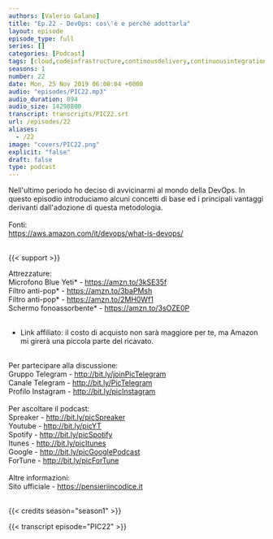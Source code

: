 ```yaml
---
authors: [Valerio Galano]
title: "Ep.22 - DevOps: cos\'è e perché adottarla"
layout: episode
episode_type: full
series: []
categories: [Podcast]
tags: [cloud,codeinfrastructure,continousdelivery,continuousintegration,devops,microservizi,software]
seasons: 1
number: 22
date: Mon, 25 Nov 2019 06:00:04 +0000
audio: "episodes/PIC22.mp3"
audio_duration: 894
audio_size: 14298800
transcript: transcripts/PIC22.srt
url: /episodes/22
aliases: 
  - /22
image: "covers/PIC22.png"
explicit: "false"
draft: false
type: podcast
---
```

Nell'ultimo periodo ho deciso di avvicinarmi al mondo della DevOps. In questo episodio introduciamo alcuni concetti di base ed i principali vantaggi derivanti dall'adozione di questa metodologia.<br />
<br />
Fonti:<br />
<a href="https://aws.amazon.com/it/devops/what-is-devops/" rel="noopener">https://aws.amazon.com/it/devops/what-is-devops/</a> <br />
<br />


{{< support >}}

Attrezzature:<br />
Microfono Blue Yeti* - <a href="https://amzn.to/3kSE35f" rel="noopener">https://amzn.to/3kSE35f</a>  <br />
Filtro anti-pop* - <a href="https://amzn.to/3baPMsh" rel="noopener">https://amzn.to/3baPMsh</a>  <br />
Filtro anti-pop* - <a href="https://amzn.to/2MH0Wf1" rel="noopener">https://amzn.to/2MH0Wf1</a>  <br />
Schermo fonoassorbente* - <a href="https://amzn.to/3sOZE0P" rel="noopener">https://amzn.to/3sOZE0P</a>  <br />
<br />
* Link affiliato: il costo di acquisto non sarà maggiore per te, ma Amazon mi girerà una piccola parte del ricavato. <br />
<br />
Per partecipare alla discussione:<br />
Gruppo Telegram - <a href="http://bit.ly/joinPicTelegram" rel="noopener">http://bit.ly/joinPicTelegram</a> <br />
Canale Telegram - <a href="http://bit.ly/PicTelegram" rel="noopener">http://bit.ly/PicTelegram</a> <br />
Profilo Instagram - <a href="http://bit.ly/picInstagram" rel="noopener">http://bit.ly/picInstagram</a> <br />
<br />
Per ascoltare il podcast:<br />
Spreaker - <a href="http://bit.ly/picSpreaker" rel="noopener">http://bit.ly/picSpreaker</a> <br />
Youtube - <a href="http://bit.ly/picYT" rel="noopener">http://bit.ly/picYT</a> <br />
Spotify - <a href="http://bit.ly/picSpotify" rel="noopener">http://bit.ly/picSpotify</a> <br />
Itunes - <a href="http://bit.ly/picItunes" rel="noopener">http://bit.ly/picItunes</a> <br />
Google - <a href="http://bit.ly/picGooglePodcast" rel="noopener">http://bit.ly/picGooglePodcast</a> <br />
ForTune - <a href="http://bit.ly/picForTune" rel="noopener">http://bit.ly/picForTune</a> <br />
<br />
Altre informazioni:<br />
Sito ufficiale - <a href="https://pensieriincodice.it" rel="noopener">https://pensieriincodice.it</a> <br />
<br />


{{< credits season="season1" >}}

<!-- more -->

{{< transcript episode="PIC22" >}}